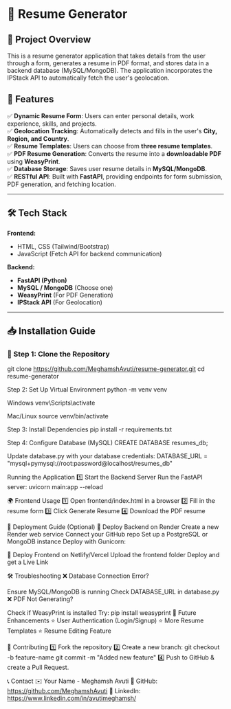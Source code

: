 # 📄 Resume Generator 

## 🌟 Project Overview
This is a resume generator application that takes details from the user through a form, generates a resume in PDF format, and stores data in a backend database (MySQL/MongoDB). The application incorporates the IPStack API to automatically fetch the user's geolocation.

## 🚀 Features
✅ **Dynamic Resume Form**: Users can enter personal details, work experience, skills, and projects.  
✅ **Geolocation Tracking**: Automatically detects and fills in the user's **City, Region, and Country**.  
✅ **Resume Templates**: Users can choose from **three resume templates**.  
✅ **PDF Resume Generation**: Converts the resume into a **downloadable PDF** using **WeasyPrint**.  
✅ **Database Storage**: Saves user resume details in **MySQL/MongoDB**.  
✅ **RESTful API**: Built with **FastAPI**, providing endpoints for form submission, PDF generation, and fetching location.

---

## 🛠 Tech Stack
**Frontend:**  
- HTML, CSS (Tailwind/Bootstrap)  
- JavaScript (Fetch API for backend communication)

**Backend:**  
- **FastAPI (Python)**  
- **MySQL / MongoDB** (Choose one)  
- **WeasyPrint** (For PDF Generation)  
- **IPStack API** (For Geolocation)

---

## 📥 Installation Guide

### 🔹 Step 1: Clone the Repository

git clone https://github.com/MeghamshAvuti/resume-generator.git
cd resume-generator

Step 2: Set Up Virtual Environment
python -m venv venv

Windows
venv\Scripts\activate

Mac/Linux
source venv/bin/activate

Step 3: Install Dependencies
pip install -r requirements.txt

Step 4: Configure Database (MySQL)
CREATE DATABASE resumes_db;

Update database.py with your database credentials:
DATABASE_URL = "mysql+pymysql://root:password@localhost/resumes_db"

Running the Application
1️⃣ Start the Backend Server
Run the FastAPI server:
uvicorn main:app --reload

🌍 Frontend Usage
1️⃣ Open frontend/index.html in a browser
2️⃣ Fill in the resume form
3️⃣ Click Generate Resume
4️⃣ Download the PDF resume

🚀 Deployment Guide (Optional)
🔹 Deploy Backend on Render
Create a new Render web service
Connect your GitHub repo
Set up a PostgreSQL or MongoDB instance
Deploy with Gunicorn:

🔹 Deploy Frontend on Netlify/Vercel
Upload the frontend folder
Deploy and get a Live Link

🛠 Troubleshooting
❌ Database Connection Error?

Ensure MySQL/MongoDB is running
Check DATABASE_URL in database.py
❌ PDF Not Generating?

Check if WeasyPrint is installed
Try: pip install weasyprint
📌 Future Enhancements
⭐ User Authentication (Login/Signup)
⭐ More Resume Templates
⭐ Resume Editing Feature

🤝 Contributing
1️⃣ Fork the repository
2️⃣ Create a new branch:
git checkout -b feature-name
git commit -m "Added new feature"
4️⃣ Push to GitHub & create a Pull Request.

📞 Contact
✉️ Your Name - Meghamsh Avuti
📌 GitHub: https://github.com/MeghamshAvuti
📌 LinkedIn: https://www.linkedin.com/in/avutimeghamsh/

